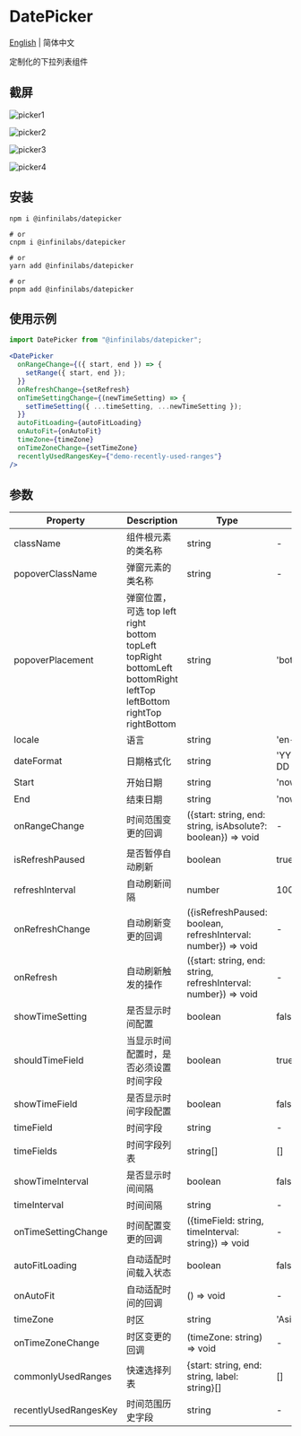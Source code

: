# DatePicker

[English](./README.md) | 简体中文

定制化的下拉列表组件

## 截屏

![picker1](./dist/picker1.jpg)

![picker2](./dist/picker2.jpg)

![picker3](./dist/picker3.jpg)

![picker4](./dist/picker4.jpg)

## 安装

```
npm i @infinilabs/datepicker

# or
cnpm i @infinilabs/datepicker

# or
yarn add @infinilabs/datepicker

# or
pnpm add @infinilabs/datepicker
```

## 使用示例

```jsx
import DatePicker from "@infinilabs/datepicker";

<DatePicker
  onRangeChange={({ start, end }) => {
    setRange({ start, end });
  }}
  onRefreshChange={setRefresh}
  onTimeSettingChange={(newTimeSetting) => {
    setTimeSetting({ ...timeSetting, ...newTimeSetting });
  }}
  autoFitLoading={autoFitLoading}
  onAutoFit={onAutoFit}
  timeZone={timeZone}
  onTimeZoneChange={setTimeZone}
  recentlyUsedRangesKey={"demo-recently-used-ranges"}
/>
```

## 参数

| Property              | Description                                                                                                          | Type                                                            | Default               | Version |
| --------------------- | -------------------------------------------------------------------------------------------------------------------- | --------------------------------------------------------------- | --------------------- | ------- |
| className             | 组件根元素的类名称                                                                                                   | string                                                          | -                     | 1.0.0   |
| popoverClassName      | 弹窗元素的类名称                                                                                                     | string                                                          | -                     | 1.0.0   |
| popoverPlacement      | 弹窗位置，可选 top left right bottom topLeft topRight bottomLeft bottomRight leftTop leftBottom rightTop rightBottom | string                                                          | 'bottom'              | 1.0.0   |
| locale                | 语言                                                                                                                 | string                                                          | 'en-US'               | 1.0.0   |
| dateFormat            | 日期格式化                                                                                                           | string                                                          | 'YYYY-MM-DD HH:mm:ss' | 1.0.0   |
| Start                 | 开始日期                                                                                                             | string                                                          | 'now-15m'             | 1.0.0   |
| End                   | 结束日期                                                                                                             | string                                                          | 'now'                 | 1.0.0   |
| onRangeChange         | 时间范围变更的回调                                                                                                   | ({start: string, end: string, isAbsolute?: boolean}) => void    | -                     | 1.0.0   |
| isRefreshPaused       | 是否暂停自动刷新                                                                                                     | boolean                                                         | true                  | 1.0.0   |
| refreshInterval       | 自动刷新间隔                                                                                                         | number                                                          | 10000                 | 1.0.0   |
| onRefreshChange       | 自动刷新变更的回调                                                                                                   | ({isRefreshPaused: boolean, refreshInterval: number}) => void   | -                     | 1.0.0   |
| onRefresh             | 自动刷新触发的操作                                                                                                   | ({start: string, end: string, refreshInterval: number}) => void | -                     | 1.0.0   |
| showTimeSetting       | 是否显示时间配置                                                                                                     | boolean                                                         | false                 | 1.0.0   |
| shouldTimeField       | 当显示时间配置时，是否必须设置时间字段                                                                               | boolean                                                         | true                  | 1.0.0   |
| showTimeField         | 是否显示时间字段配置                                                                                                 | boolean                                                         | false                 | 1.0.0   |
| timeField             | 时间字段                                                                                                             | string                                                          | -                     | 1.0.0   |
| timeFields            | 时间字段列表                                                                                                         | string[]                                                        | []                    | 1.0.0   |
| showTimeInterval      | 是否显示时间间隔                                                                                                     | boolean                                                         | false                 | 1.0.0   |
| timeInterval          | 时间间隔                                                                                                             | string                                                          | -                     | 1.0.0   |
| onTimeSettingChange   | 时间配置变更的回调                                                                                                   | ({timeField: string, timeInterval: string}) => void             | -                     | 1.0.0   |
| autoFitLoading        | 自动适配时间载入状态                                                                                                 | boolean                                                         | false                 | 1.0.0   |
| onAutoFit             | 自动适配时间的回调                                                                                                   | () => void                                                      | -                     | 1.0.0   |
| timeZone              | 时区                                                                                                                 | string                                                          | 'Asia/Shanghai'       | 1.0.0   |
| onTimeZoneChange      | 时区变更的回调                                                                                                       | (timeZone: string) => void                                      | -                     | 1.0.0   |
| commonlyUsedRanges    | 快速选择列表                                                                                                         | {start: string, end: string, label: string}[]                   | []                    | 1.0.0   |
| recentlyUsedRangesKey | 时间范围历史字段                                                                                                     | string                                                          | -                     | 1.0.0   |
